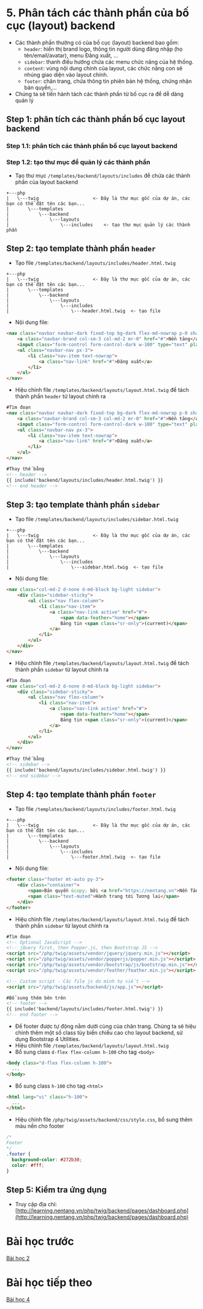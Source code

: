 # 5. Phân tách các thành phần của bố cục (layout) backend
- Các thành phần thường có của bố cục (layout) backend bao gồm:
  - `header`: hiển thị brand logo, thông tin người dùng đăng nhập (họ tên/email/avatar), menu Đăng xuất, ...
  - `sidebar`: thanh điều hướng chứa các menu chức năng của hệ thống.
  - `content`: vùng nội dung chính của layout, các chức năng con sẽ nhúng giao diện vào layout chính.
  - `footer`: chân trang, chứa thông tin phiên bản hệ thống, chứng nhận bản quyền,...
- Chúng ta sẽ tiến hành tách các thành phần từ bố cục ra để dễ dàng quản lý

## Step 1: phân tích các thành phần bố cục layout backend

### Step 1.1: phân tích các thành phần bố cục layout backend


### Step 1.2: tạo thư mục để quản lý các thành phần
- Tạo thư mục `/templates/backend/layouts/includes` để chứa các thành phần của layout backend
```
+---php
|   \---twig                    <- Đây là thư mục gốc của dự án, các bạn có thể đặt tên các bạn...
|       \---templates
|           \---backend
|               \---layouts
|                   \---includes    <- tạo thư mục quản lý các thành phần
```

## Step 2: tạo template thành phần `header`
- Tạo file `/templates/backend/layouts/includes/header.html.twig`
```
+---php
|   \---twig                    <- Đây là thư mục gốc của dự án, các bạn có thể đặt tên các bạn...
|       \---templates
|           \---backend
|               \---layouts
|                   \---includes
|                       \---header.html.twig  <- tạo file
```
- Nội dung file:
```html
<nav class="navbar navbar-dark fixed-top bg-dark flex-md-nowrap p-0 shadow">
    <a class="navbar-brand col-sm-3 col-md-2 mr-0" href="#">Nền tảng</a>
    <input class="form-control form-control-dark w-100" type="text" placeholder="Tìm kiếm" aria-label="Search">
    <ul class="navbar-nav px-3">
        <li class="nav-item text-nowrap">
            <a class="nav-link" href="#">Đăng xuất</a>
        </li>
    </ul>
</nav>
```
- Hiệu chỉnh file `/templates/backend/layouts/layout.html.twig` để tách thành phần `header` từ layout chính ra
```html
#Tìm đoạn
<nav class="navbar navbar-dark fixed-top bg-dark flex-md-nowrap p-0 shadow">
    <a class="navbar-brand col-sm-3 col-md-2 mr-0" href="#">Nền tảng</a>
    <input class="form-control form-control-dark w-100" type="text" placeholder="Tìm kiếm" aria-label="Search">
    <ul class="navbar-nav px-3">
        <li class="nav-item text-nowrap">
            <a class="nav-link" href="#">Đăng xuất</a>
        </li>
    </ul>
</nav>

#Thay thế bằng
<!-- header -->
{{ include('backend/layouts/includes/header.html.twig') }}
<!-- end header -->
```

## Step 3: tạo template thành phần `sidebar`
- Tạo file `/templates/backend/layouts/includes/sidebar.html.twig`
```
+---php
|   \---twig                    <- Đây là thư mục gốc của dự án, các bạn có thể đặt tên các bạn...
|       \---templates
|           \---backend
|               \---layouts
|                   \---includes
|                       \---sidebar.html.twig  <- tạo file
```
- Nội dung file:
```html
<nav class="col-md-2 d-none d-md-block bg-light sidebar">
    <div class="sidebar-sticky">
        <ul class="nav flex-column">
            <li class="nav-item">
                <a class="nav-link active" href="#">
                    <span data-feather="home"></span>
                    Bảng tin <span class="sr-only">(current)</span>
                </a>
            </li>
        </ul>
    </div>
</nav>
```
- Hiệu chỉnh file `/templates/backend/layouts/layout.html.twig` để tách thành phần `sidebar` từ layout chính ra
```html
#Tìm đoạn
<nav class="col-md-2 d-none d-md-block bg-light sidebar">
    <div class="sidebar-sticky">
        <ul class="nav flex-column">
            <li class="nav-item">
                <a class="nav-link active" href="#">
                    <span data-feather="home"></span>
                    Bảng tin <span class="sr-only">(current)</span>
                </a>
            </li>
        </ul>
    </div>
</nav>

#Thay thế bằng
<!-- sidebar -->
{{ include('backend/layouts/includes/sidebar.html.twig') }}
<!-- end sidebar -->
```

## Step 4: tạo template thành phần `footer`
- Tạo file `/templates/backend/layouts/includes/footer.html.twig`
```
+---php
|   \---twig                    <- Đây là thư mục gốc của dự án, các bạn có thể đặt tên các bạn...
|       \---templates
|           \---backend
|               \---layouts
|                   \---includes
|                       \---footer.html.twig  <- tạo file
```
- Nội dung file:
```html
<footer class="footer mt-auto py-3">
    <div class="container">
        <span>Bản quyền &copy; bởi <a href="https://nentang.vn">Nền Tảng</a> - 2019.</span>
        <span class="text-muted">Hành trang tới Tương lai</span>
    </div>
</footer>
```
- Hiệu chỉnh file `/templates/backend/layouts/layout.html.twig` để tách thành phần `sidebar` từ layout chính ra
```html
#Tìm đoạn
<!-- Optional JavaScript -->
<!-- jQuery first, then Popper.js, then Bootstrap JS -->
<script src="/php/twig/assets/vendor/jquery/jquery.min.js"></script>
<script src="/php/twig/assets/vendor/popperjs/popper.min.js"></script>
<script src="/php/twig/assets/vendor/bootstrap/js/bootstrap.min.js"></script>
<script src="/php/twig/assets/vendor/feather/feather.min.js"></script>

<!-- Custom script - Các file js do mình tự viết -->
<script src="/php/twig/assets/backend/js/app.js"></script>

#Bổ sung thêm bên trên
<!-- footer -->
{{ include('backend/layouts/includes/footer.html.twig') }}
<!-- end footer -->
```
- Để footer được tự động nằm dưới cùng của chân trang. Chúng ta sẽ hiệu chỉnh thêm một số class tùy biến chiều cao cho layout backend, sử dụng Bootstrap 4 Utilities.
- Hiệu chỉnh file `/templates/backend/layouts/layout.html.twig`
- Bổ sung class `d-flex flex-column h-100` cho tag `<body>`
```html
<body class="d-flex flex-column h-100">
  ...
</body>
```

- Bổ sung class `h-100` cho tag `<html>`
```html
<html lang="vi" class="h-100">
  ...
</html>
```

- Hiệu chỉnh file `/php/twig/assets/backend/css/style.css`, bổ sung thêm màu nền cho footer
```css
/*
Footer
*/
.footer {
  background-color: #272b30;
  color: #fff;
}
```

## Step 5: Kiểm tra ứng dụng
- Truy cập địa chỉ: [http://learning.nentang.vn/php/twig/backend/pages/dashboard.php](http://learning.nentang.vn/php/twig/backend/pages/dashboard.php)

# Bài học trước
[Bài học 2](./readme-lession2.md)

# Bài học tiếp theo
[Bài học 4](./readme-lession4.md)